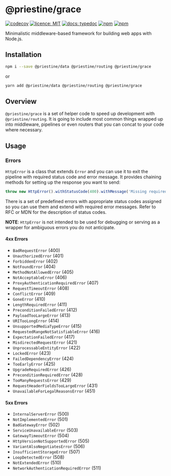 # @priestine/grace

[![codecov](https://codecov.io/gl/priestine/grace/branch/master/graph/badge.svg)](https://codecov.io/gl/priestine/grace) [![licence: MIT](https://img.shields.io/npm/l/@priestine/grace.svg)](https://gitlab.com/priestine/grace) [![docs: typedoc](https://img.shields.io/badge/docs-typedoc-blue.svg)](https://priestine.gitlab.io/grace) [![npm](https://img.shields.io/npm/dt/@priestine/grace.svg)](https://www.npmjs.com/package/@priestine/grace) [![npm](https://img.shields.io/npm/v/@priestine/grace.svg)](https://www.npmjs.com/package/@priestine/grace)

Minimalistic middleware-based framework for building web apps with Node.js.

## Installation

```bash
npm i --save @priestine/data @priestine/routing @priestine/grace
```

or

```bash
yarn add @priestine/data @priestine/routing @priestine/grace
```

## Overview

`@priestine/grace` is a set of helper code to speed up development with `@priestine/routing`.
It is going to include most common things wrapped up into middleware, pipelines or even routers
that you can concat to your code where necessary.

## Usage

### Errors

`HttpError` is a class that extends `Error` and you can use it to exit the pipeline with required
status code and error message. It provides chaining methods for setting up the response you want to send:

```javascript
throw new HttpError().withStatusCode(400).withMessage('Missing required field "id"');
```

There is a set of predefined errors with appropriate status codes assigned so you can use them and extend
with required error messages. Refer to RFC or MDN for the description of status codes.

**NOTE**: `HttpError` is not intended to be used for debugging or serving as
a wrapper for ambiguous errors you do not anticipate.

#### 4xx Errors

* `BadRequestError` (400)
* `UnauthorizedError` (401)
* `ForbiddenError` (402)
* `NotFoundError` (404)
* `MethodNotAllowedError` (405)
* `NotAcceptableError` (406)
* `ProxyAuthenticationRequiredError` (407)
* `RequestTimeoutError` (408)
* `ConflictError` (409)
* `GoneError` (410)
* `LengthRequiredError` (411)
* `PreconditionFailedError` (412)
* `PayloadTooLargeError` (413)
* `URITooLongError` (414)
* `UnsupportedMediaTypeError` (415)
* `RequestedRangeNotSatisfiableError` (416)
* `ExpectationFailedError` (417)
* `MisdirectedRequestError` (421)
* `UnprocessableEntityError` (422)
* `LockedError` (423)
* `FailedDependencyError` (424)
* `TooEarlyError` (425)
* `UpgradeRequiredError` (426)
* `PreconditionRequiredError` (428)
* `TooManyRequestsError` (429)
* `RequestHeaderFieldsTooLargeError` (431)
* `UnavailableForLegalReasonsError` (451)

#### 5xx Errors

* `InternalServerError` (500)
* `NotImplementedError` (501)
* `BadGatewayError` (502)
* `ServiceUnavailableError` (503)
* `GatewayTimeoutError` (504)
* `HttpVersionNotSupportedError` (505)
* `VariantAlsoNegotiatesError` (506)
* `InsufficientStorageError` (507)
* `LoopDetectedError` (508)
* `NotExtendedError` (510)
* `NetworkAuthenticationRequiredError` (511)
